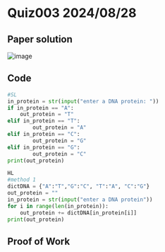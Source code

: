 # Quiz003 2024/08/28

## Paper solution
![image](https://github.com/user-attachments/assets/a1e89694-39c3-460b-bb9c-a5ee80fe0c2f)


## Code
```.py
#SL
in_protein = str(input("enter a DNA protein: "))
if in_protein == "A":
    out_protein = "T"
elif in_protein == "T":
        out_protein = "A"
elif in_protein == "C":
        out_protein = "G"
elif in_protein == "G":
        out_protein = "C"
print(out_protein)

HL
#method 1
dictDNA = {"A":"T","G":"C", "T":"A", "C":"G"}
out_protein = ""
in_protein = str(input("enter a DNA protein"))
for i in range(len(in_protein)):
    out_protein += dictDNA[in_protein[i]]
print(out_protein)
```


## Proof of Work
